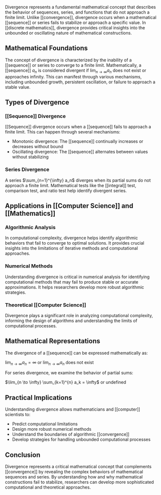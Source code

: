 Divergence represents a fundamental mathematical concept that describes the behavior of sequences, series, and functions that do not approach a finite limit. Unlike [[convergence]], divergence occurs when a mathematical [[sequence]] or series fails to stabilize or approach a specific value. In [[discrete mathematics]], divergence provides critical insights into the unbounded or oscillating nature of mathematical constructions.

## Mathematical Foundations

The concept of divergence is characterized by the inability of a [[sequence]] or series to converge to a finite limit. Mathematically, a [[sequence]] ${a_n}$ is considered divergent if $\lim_{n \to \infty} a_n$ does not exist or approaches infinity. This can manifest through various mechanisms, including unbounded growth, persistent oscillation, or failure to approach a stable value.

## Types of Divergence

### [[Sequence]] Divergence

[[Sequence]] divergence occurs when a [[sequence]] fails to approach a finite limit. This can happen through several mechanisms:

- Monotonic divergence: The [[sequence]] continually increases or decreases without bound
- Oscillating divergence: The [[sequence]] alternates between values without stabilizing

### Series Divergence

A series $\sum_{n=1}^{\infty} a_n$ diverges when its partial sums do not approach a finite limit. Mathematical tests like the [[integral]] test, comparison test, and ratio test help identify divergent series.

## Applications in [[Computer Science]] and [[Mathematics]]

### Algorithmic Analysis

In computational complexity, divergence helps identify algorithmic behaviors that fail to converge to optimal solutions. It provides crucial insights into the limitations of iterative methods and computational approaches.

### Numerical Methods

Understanding divergence is critical in numerical analysis for identifying computational methods that may fail to produce stable or accurate approximations. It helps researchers develop more robust algorithmic strategies.

### Theoretical [[Computer Science]]

Divergence plays a significant role in analyzing computational complexity, informing the design of algorithms and understanding the limits of computational processes.

## Mathematical Representations

The divergence of a [[sequence]] can be expressed mathematically as:

$\lim_{n \to \infty} a_n = \infty$ or $\lim_{n \to \infty} a_n$ does not exist

For series divergence, we examine the behavior of partial sums:

$\lim_{n \to \infty} \sum_{k=1}^{n} a_k = \infty$ or undefined

## Practical Implications

Understanding divergence allows mathematicians and [[computer]] scientists to:

- Predict computational limitations
- Design more robust numerical methods
- Understand the boundaries of algorithmic [[convergence]]
- Develop strategies for handling unbounded computational processes

## Conclusion

Divergence represents a critical mathematical concept that complements [[convergence]] by revealing the complex behaviors of mathematical sequences and series. By understanding how and why mathematical constructions fail to stabilize, researchers can develop more sophisticated computational and theoretical approaches.